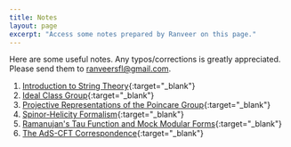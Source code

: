 ```yaml
---
title: Notes
layout: page
excerpt: "Access some notes prepared by Ranveer on this page."
---
```

Here are some useful notes. Any typos/corrections is greatly appreciated. Please send them to ranveersfl@gmail.com.  
  
1. [Introduction to String Theory](String_Theory_notes.pdf){:target="_blank"}   
2. [Ideal Class Group](class-group.pdf){:target="_blank"}    
3. [Projective Representations of the Poincare Group](wigner.pdf){:target="_blank"} 
4. [Spinor-Helicity Formalism](Spinor-Helicity.pdf){:target="_blank"}
5. [Ramanujan's Tau Function and Mock Modular Forms](main.pdf){:target="_blank"}  
6. [The AdS-CFT Correspondence](AdS_CFT.pdf){:target="_blank"} 
 
